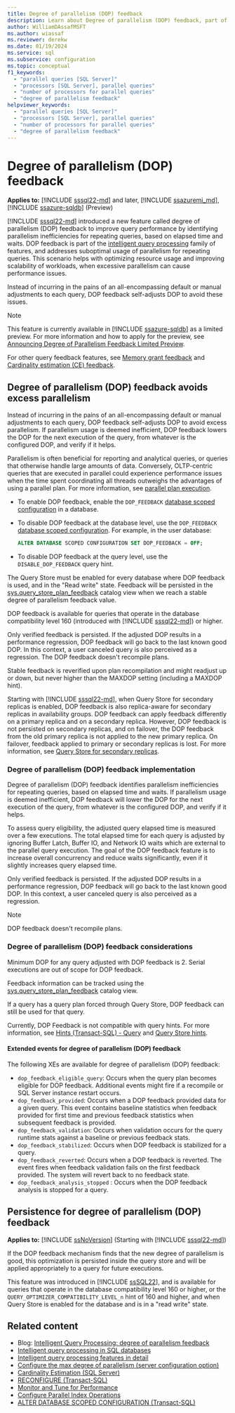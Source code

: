 ```yaml
---
title: Degree of parallelism (DOP) feedback
description: Learn about Degree of parallelism (DOP) feedback, part of the Intelligent Query Processing (IQP) feature set.
author: WilliamDAssafMSFT
ms.author: wiassaf
ms.reviewer: derekw
ms.date: 01/19/2024
ms.service: sql
ms.subservice: configuration
ms.topic: conceptual
f1_keywords:
  - "parallel queries [SQL Server]"
  - "processors [SQL Server], parallel queries"
  - "number of processors for parallel queries"
  - "degree of parallelism feedback"
helpviewer_keywords:
  - "parallel queries [SQL Server]"
  - "processors [SQL Server], parallel queries"
  - "number of processors for parallel queries"
  - "degree of parallelism feedback"
---
```


# Degree of parallelism (DOP) feedback

**Applies to:** [!INCLUDE [sssql22-md](../../includes/sssql22-md.md)] and later, [!INCLUDE [ssazuremi_md](../../includes/ssazuremi_md.md)], [!INCLUDE [ssazure-sqldb](../../includes/ssazure-sqldb.md)] (Preview)

[!INCLUDE [sssql22-md](../../includes/sssql22-md.md)] introduced a new feature called degree of parallelism (DOP) feedback to improve query performance by identifying parallelism inefficiencies for repeating queries, based on elapsed time and waits. DOP feedback is part of the [intelligent query processing](../../relational-databases/performance/intelligent-query-processing.md) family of features, and addresses suboptimal usage of parallelism for repeating queries. This scenario helps with optimizing resource usage and improving scalability of workloads, when excessive parallelism can cause performance issues. 

Instead of incurring in the pains of an all-encompassing default or manual adjustments to each query, DOP feedback self-adjusts DOP to avoid these issues.

> [!NOTE]
> This feature is currently available in [!INCLUDE [ssazure-sqldb](../../includes/ssazure-sqldb.md)] as a limited preview. For more information and how to apply for the preview, see [Announcing Degree of Parallelism Feedback Limited Preview](https://techcommunity.microsoft.com/t5/azure-sql-blog/announcing-degree-of-parallelism-feedback-limited-preview/ba-p/3806924).

For other query feedback features, see [Memory grant feedback](intelligent-query-processing-memory-grant-feedback.md) and [Cardinality estimation (CE) feedback](intelligent-query-processing-cardinality-estimation-feedback.md).

## Degree of parallelism (DOP) feedback avoids excess parallelism

Instead of incurring in the pains of an all-encompassing default or manual adjustments to each query, DOP feedback self-adjusts DOP to avoid excess parallelism. If parallelism usage is deemed inefficient, DOP feedback lowers the DOP for the next execution of the query, from whatever is the configured DOP, and verify if it helps.

Parallelism is often beneficial for reporting and analytical queries, or queries that otherwise handle large amounts of data. Conversely, OLTP-centric queries that are executed in parallel could experience performance issues when the time spent coordinating all threads outweighs the advantages of using a parallel plan. For more information, see [parallel plan execution](../../relational-databases/query-processing-architecture-guide.md#parallel-query-processing).

- To enable DOP feedback, enable the `DOP_FEEDBACK` [database scoped configuration](../../t-sql/statements/alter-database-scoped-configuration-transact-sql.md#dop_feedback---on--off-) in a database.

- To disable DOP feedback at the database level, use the `DOP_FEEDBACK` [database scoped configuration](../../t-sql/statements/alter-database-scoped-configuration-transact-sql.md#ce_feedback---on--off-). For example, in the user database:

    ```sql
    ALTER DATABASE SCOPED CONFIGURATION SET DOP_FEEDBACK = OFF;
    ```

- To disable DOP feedback at the query level, use the `DISABLE_DOP_FEEDBACK` query hint.

The Query Store must be enabled for every database where DOP feedback is used, and in the "Read write" state. Feedback will be persisted in the [sys.query_store_plan_feedback](../system-catalog-views/sys-query-store-plan-feedback.md) catalog view when we reach a stable degree of parallelism feedback value.

DOP feedback is available for queries that operate in the database compatibility level 160 (introduced with [!INCLUDE [sssql22-md](../../includes/sssql22-md.md)]) or higher.

Only verified feedback is persisted. If the adjusted DOP results in a performance regression, DOP feedback will go back to the last known good DOP. In this context, a user canceled query is also perceived as a regression. The DOP feedback doesn't recompile plans.

Stable feedback is reverified upon plan recompilation and might readjust up or down, but never higher than the MAXDOP setting (including a MAXDOP hint).

Starting with [!INCLUDE [sssql22-md](../../includes/sssql22-md.md)], when Query Store for secondary replicas is enabled, DOP feedback is also replica-aware for secondary replicas in availability groups. DOP feedback can apply feedback differently on a primary replica and on a secondary replica. However, DOP feedback is not persisted on secondary replicas, and on failover, the DOP feedback from the old primary replica is not applied to the new primary replica. On failover, feedback applied to primary or secondary replicas is lost. For more information, see [Query Store for secondary replicas](query-store-for-secondary-replicas.md).

### Degree of parallelism (DOP) feedback implementation

Degree of parallelism (DOP) feedback identifies parallelism inefficiencies for repeating queries, based on elapsed time and waits. If parallelism usage is deemed inefficient, DOP feedback will lower the DOP for the next execution of the query, from whatever is the configured DOP, and verify if it helps.

To assess query eligibility, the adjusted query elapsed time is measured over a few executions. The total elapsed time for each query is adjusted by ignoring Buffer Latch, Buffer IO, and Network IO waits which are external to the parallel query execution. The goal of the DOP feedback feature is to increase overall concurrency and reduce waits significantly, even if it slightly increases query elapsed time.

Only verified feedback is persisted. If the adjusted DOP results in a performance regression, DOP feedback will go back to the last known good DOP. In this context, a user canceled query is also perceived as a regression.

> [!NOTE]  
> DOP feedback doesn't recompile plans.

### Degree of parallelism (DOP) feedback considerations

Minimum DOP for any query adjusted with DOP feedback is 2. Serial executions are out of scope for DOP feedback.

Feedback information can be tracked using the [sys.query_store_plan_feedback](../system-catalog-views/sys-query-store-plan-feedback.md) catalog view.

If a query has a query plan forced through Query Store, DOP feedback can still be used for that query.

Currently, DOP Feedback is not compatible with query hints. For more information, see [Hints (Transact-SQL) - Query](../../t-sql/queries/hints-transact-sql-query.md) and [Query Store hints](../../relational-databases/performance/query-store-hints.md).

#### <a id="extended-events-for-dop-feedback"></a> Extended events for degree of parallelism (DOP) feedback

The following XEs are available for degree of parallelism (DOP) feedback:

- `dop_feedback_eligible_query`: Occurs when the query plan becomes eligible for DOP feedback.  Additional events might fire if a recompile or SQL Server instance restart occurs.
- `dop_feedback_provided`: Occurs when a DOP feedback provided data for a given query.  This event contains baseline statistics when feedback provided for first time and previous feedback statistics when subsequent feedback is provided.
- `dop_feedback_validation`: Occurs when validation occurs for the query runtime stats against a baseline or previous feedback stats.
- `dop_feedback_stabilized`: Occurs when DOP feedback is stabilized for a query.  
- `dop_feedback_reverted`: Occurs when a DOP feedback is reverted.  The event fires when feedback validation fails on the first feedback provided.  The system will revert back to no feedback state.
- `dop_feedback_analysis_stopped` : Occurs when the DOP feedback analysis is stopped for a query.

## Persistence for degree of parallelism (DOP) feedback

**Applies to:** [!INCLUDE [ssNoVersion](../../includes/ssnoversion-md.md)] (Starting with [!INCLUDE [sssql22-md](../../includes/sssql22-md.md)]) 

If the DOP feedback mechanism finds that the new degree of parallelism is good, this optimization is persisted inside the query store and will be applied appropriately to a query for future executions.

This feature was introduced in [!INCLUDE [ssSQL22](../../includes/sssql22-md.md)], and is available for queries that operate in the database compatibility level 160 or higher, or the `QUERY_OPTIMIZER_COMPATIBILITY_LEVEL_n` hint of 160 and higher, and when Query Store is enabled for the database and is in a "read write" state.

## Related content

- Blog: [Intelligent Query Processing: degree of parallelism feedback](https://cloudblogs.microsoft.com/sqlserver/2022/10/20/intelligent-query-processing-degree-of-parallelism-feedback/)
- [Intelligent query processing in SQL databases](intelligent-query-processing.md)
- [Intelligent query processing features in detail](intelligent-query-processing-details.md)
- [Configure the max degree of parallelism (server configuration option)](../../database-engine/configure-windows/configure-the-max-degree-of-parallelism-server-configuration-option.md)
- [Cardinality Estimation (SQL Server)](cardinality-estimation-sql-server.md)
- [RECONFIGURE (Transact-SQL)](../../t-sql/language-elements/reconfigure-transact-sql.md)
- [Monitor and Tune for Performance](monitor-and-tune-for-performance.md)
- [Configure Parallel Index Operations](../indexes/configure-parallel-index-operations.md)
- [ALTER DATABASE SCOPED CONFIGURATION (Transact-SQL)](../../t-sql/statements/alter-database-scoped-configuration-transact-sql.md)
